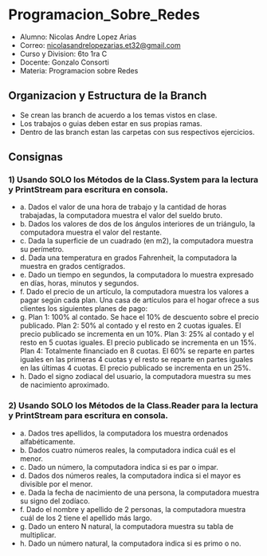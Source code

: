 # Programacion_Sobre_Redes
- Alumno: Nicolas Andre Lopez Arias
- Correo: nicolasandrelopezarias.et32@gmail.com
- Curso y Division: 6to 1ra C
- Docente: Gonzalo Consorti
- Materia: Programacion sobre Redes

## Organizacion y Estructura de la Branch
- Se crean las branch de acuerdo a los temas vistos en clase.
- Los trabajos o guias deben estar en sus propias ramas.
- Dentro de las branch estan las carpetas con sus respectivos ejercicios.

## Consignas
### 1) Usando SOLO los Métodos de la Class.System para la lectura y PrintStream para escritura en consola. 
- a. Dados el valor de una hora de trabajo y la cantidad de horas trabajadas, la computadora muestra el valor del sueldo bruto.
- b. Dados los valores de dos de los ángulos interiores de un triángulo, la computadora muestra el valor del restante.
- c. Dada la superficie de un cuadrado (en m2), la computadora muestra su perímetro.
- d. Dada una temperatura en grados Fahrenheit, la computadora la muestra en grados centígrados.
- e. Dado un tiempo en segundos, la computadora lo muestra expresado en días, horas, minutos y segundos.
- f. Dado el precio de un artículo, la computadora muestra los valores a pagar según cada plan. Una casa de artículos para el hogar ofrece a sus clientes los siguientes planes de pago:
- g. Plan 1: 100% al contado. Se hace el 10% de descuento sobre el precio publicado.
    Plan 2: 50% al contado y el resto en 2 cuotas iguales. El precio publicado se incrementa en un 10%.
    Plan 3: 25% al contado y el resto en 5 cuotas iguales. El precio publicado se incrementa en un 15%.
    Plan 4: Totalmente financiado en 8 cuotas. El 60% se reparte en partes iguales en las primeras 4 cuotas y el resto se reparte en partes iguales en las últimas 4 cuotas. El precio publicado se incrementa en un 25%.
- h. Dado el signo zodiacal del usuario, la computadora muestra su mes de nacimiento aproximado.




### 2) Usando SOLO los Métodos de la Class.Reader para la lectura y PrintStream para escritura en consola. 
- a. Dados tres apellidos, la computadora los muestra ordenados alfabéticamente.
- b. Dados cuatro números reales, la computadora indica cuál es el menor.
- c. Dado un número, la computadora indica si es par o impar.
- d. Dados dos números reales, la computadora indica si el mayor es divisible por el menor.
- e. Dada la fecha de nacimiento de una persona, la computadora muestra su signo del zodíaco.
- f. Dado el nombre y apellido de 2 personas, la computadora muestra cuál de los 2 tiene el apellido más largo.
- g. Dado un entero N natural, la computadora muestra su tabla de multiplicar.
- h. Dado un número natural, la computadora indica si es primo o no.

